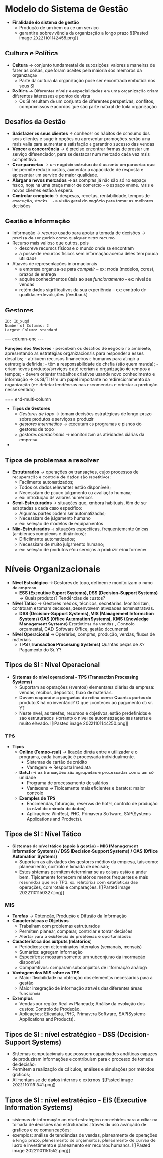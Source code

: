 # Modelo do Sistema de Gestão
- **Finalidade do sistema de gestão**
	- Produção de um bem ou de um serviço
	- garantir a sobrevivência da organização a longo prazo
![[Pasted image 20221101142455.png]]

## Cultura e Política
- **Cultura** -> conjunto fundamental de suposições, valores e maneiras de fazer as coisas, que foram aceites pela maioria dos membros da organização
	- Parte da cultura da organização pode ser encontrada embutida nos seus SI
- **Política** -> Diferentes níveis e especialidades em uma organização criam diferentes interesses e pontos de vista
	- Os SI resultam de um conjunto de diferentes perspetivas, conflitos, compromissos e acordos que são parte natural de toda organização

## Desafios da Gestão
- **Satisfazer os seus clientes** -> conhecer os hábitos de consumo dos seus clientes e sugerir opções ou apresentar promoções, serão uma mais valia para aumentar a satisfação e garantir o sucesso das vendas
- **Vencer a concorrência** -> é preciso encontrar formas de prestar um serviço diferenciador, para se destacar num mercado cada vez mais competitivo.
- **Criar parcerias** -> um negócio estruturado é assente em parcerias que lhe permite reduzir custos, aumentar a capacidade de resposta e apresentar um serviço de maior qualidade.
- **Alargar a novos mercados** -> as compras já não são só no espaço físico, hoje há uma praça maior de comércio – o espaço online. Mais e novos clientes estão à espera.
- **Controlar o negócio** -> despesas, receitas, rentabilidade, tempos de execução, stocks... - a visão geral do negócio para tomar as melhores decisões

## Gestão e Informação
- Informação -> *recurso* usado para apoiar a tomada de decisões -> precisa de ser gerido como qualquer outro recurso
- Recurso mais valioso que outros, pois
	- descreve recursos físicos e o mundo onde se encontram
	- a posse de recursos físicos sem informação acerca deles tem pouca utilidade
- Através de representações informacionais
	- a empresa organiza-se para *competir* – ex: moda (modelos, cores), prazos de entrega
	- adquire conhecimentos úteis ao seu *funcionamento* – ex: nível de vendas
	- retém dados significativos da sua experiência – ex: controlo de qualidade-devoluções (feedback)

## Gestores

```start-multi-column
ID: ID_xuqd
Number of Columns: 2
Largest Column: standard
```



--- column-end ---

 **Funções dos Gestores**
	- percebem os desafios de negócio no ambiente, apresentando as estratégias organizacionais para responder a esses desafios;
	- atribuem recursos financeiros e humanos para atingir a estratégia definida; 
	- têm a responsabilidade de chefia (são quem manda); 
	- criam novos produtos/serviços e até recriam a organização de tempos a tempos; 
	- devem orientar trabalhos criativos usando novo conhecimento e informação → os SI/TI têm um papel importante no redirecionamento da organização (ex: detetar tendências nas encomendas e orientar a produção nesse sentido)

=== end-multi-column


- **Tipos de Gestores**
	- *Gestores de topo* -> tomam decisões estratégicas de longo-prazo sobre produtos e serviços a produzir
	- *gestores intermédios* -> executam os programas e planos do gestores de topo; 
	- *gestores operacionais* -> monitorizam as atividades diárias da empresa
-

## Tipos de problemas a resolver
- **Estruturados** -> operações ou transações, cujos processos de recuperação e controle de dados são repetitivos:
	- Facilmente automatizados; 
	- Todos os dados relevantes estão disponíveis; 
	- Necessitam de pouco julgamento ou avaliação humana; 
	- ex: introdução de valores numéricos
- **Semi-Estruturados** -> situações que, embora habituais, têm de ser adaptadas a cada caso específico:
	- Algumas partes podem ser automatizadas;
	- Necessitam de julgamento humano;
	- ex: seleção de modelos de equipamentos
- **Não-Estruturados** -> situações específicas, frequentemente únicas (ambientes complexos e dinâmicos):
	- Dificilmente automatizados;
	- Necessitam de muito julgamento humano; 
	- ex: seleção de produtos e/ou serviços a produzir e/ou fornecer

# Níveis Organizacionais
- **Nível Estratégico** -> Gestores de topo, definem e monitorizam o rumo da empresa
	- **ESS (Executive Suport Systems), DSS (Decision-Support Systems)** -> Quais produtos? Tendências de custos?
- **Nível Tático** -> Gestores médios, técnicos, secretárias. Monitorizam, controlam e tomam decisões, desenvolvem atividades administrativas.
	- **DSS (Decision-Support Systems), MIS (Management Information Systems) OAS (Office Automation Systems), KMS (Knowledge Management Systems)** Estatísticas de vendas , Controlo orçamental, CAD, Software Office, gestão documental
- **Nível Operacional** -> Operários, compras, produção, vendas, fluxos de materiais
	- **TPS (Transaction Processing Systems)** Quantas peças de X? Pagamento do Sr. Y?

## Tipos de SI : Nível Operacional
- **Sistemas do nível operacional - TPS (Transaction Processing Systems)** 
	- Suportam as operações (eventos) elementares diárias da empresa: vendas, recibos, depósitos, fluxo de materiais.
	- Devem responder a perguntas de rotina como: Quantas partes do produto X há no inventário? O que aconteceu ao pagamento do sr. Y?
	- Neste nível, as tarefas, recursos e objetivos, estão predefinidos e são estruturados. Portanto o nível de automatização das tarefas é muito elevado.
![[Pasted image 20221101144250.png]]

### TPS
- **Tipos**
	- **Online (Tempo-real)** -> ligação direta entre o utilizador e o programa, cada transação é processada individualmente.
		- Sistemas de cartão de crédito
		- Vantagem -> Resposta Imediata
	- **Batch** -> as transações são agrupadas e processadas como um só unidade
		- Programa de processamento de salários
		- Vantagens -> Tipicamente mais eficientes e baratos; maior controlo
	- **Exemplos de TPS**
		- Encomendas, faturação, reservas de hotel, controlo de produção (a nível de entrada de dados)
		- Aplicações: WinRest, PHC, Primavera Software, SAP(Systems Applications and Products).

## Tipos de SI : Nível Tático
- **Sistemas de nível tático (apoio à gestão) - MIS (Management Information Systems) / DSS (Decision-Support Systems) / OAS (Office Automation Systems)** 
	- Suportam as atividades dos gestores médios da empresa, tais como: planeamento, controlo e tomada de decisão; 
	- Estes sistemas permitem determinar se as coisas estão a andar bem. Tipicamente fornecem relatórios menos frequentes e mais resumidos que nos TPS. ex: relatórios com estatísticas das operações, com totais e comparações.
![[Pasted image 20221101150327.png]]

### MIS
- **Tarefas** -> Obtenção, Produção e Difusão da Informação
- **Características e Objetivos**
	- Trabalham com problemas estruturados 
	- Permitem planear, comparar, controlar e tomar decisões 
	- Alertar para a existência de problemas e oportunidades
- **Característica dos outputs (relatórios)**
	- Periódicos: em determinados intervalos (semanais, mensais) 
	- Sumários: agregam informação 
	- Específicos: mostram somente um subconjunto da informação disponível
	- Comparativos: comparam subconjuntos de informação análoga 
- **Vantagem dos MIS sobre os TPS**
	- Maior flexibilidade na obtenção dos elementos necessários para a gestão 
	- Maior integração de informação através das diferentes áreas funcionais
- **Exemplos**
	- Vendas por região: Real vs Planeado; Análise da evolução dos custos; Controlo de Produção. 
	- Aplicações: Eticadata, PHC, Primavera Software, SAP(Systems Applications and Products).

## Tipos de SI : nível estratégico - DSS (Decision-Support Systems)
- Sistemas computacionais que possuem capacidades analíticas capazes de produzirem informações e contribuiem para o processo de tomada de decisão; 
- Permitem a realização de cálculos, análises e simulações por métodos gráficos; 
- Alimentam-se de dados internos e externos
![[Pasted image 20221101151341.png]]

## Tipos de SI : nível estratégico - EIS (Executive Information Systems)
- sistemas de informação ao nível estratégico concebidos para auxiliar na tomada de decisões não estruturadas através do uso avançado de gráficos e de comunicações; 
- exemplos: análise de tendências de vendas, planeamento de operações a longo prazo, planeamento de orçamentos, planeamento de curvas de lucro e investimento e planeamento em recursos humanos.
![[Pasted image 20221101151552.png]]

